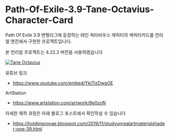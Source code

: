 # Path-Of-Exile-3.9-Tane-Octavius-Character-Card
Path Of Exile 3.9 변형리그에 등장하는 테인 옥타비우스 캐릭터의 캐릭터카드를 언리얼 엔진에서 구현한 프로젝트입니다.

본 언리얼 프로젝트는 4.22.3 버전을 사용하였습니다

[![Tane Octavius](https://img.youtube.com/vi/YkI7izDwaOE/0.jpg)](https://www.youtube.com/watch?v=YkI7izDwaOE "Tane Octavius")

유튜브 링크 
- https://www.youtube.com/embed/YkI7izDwaOE

ArtStation
- https://www.artstation.com/artwork/9e0zoN

자세한 제작 과정은 아래 블로그 포스트에서 확인하실 수 있습니다
- https://holdimprovae.blogspot.com/2019/11/studyunrealartmaterialshader-poe-39.html
